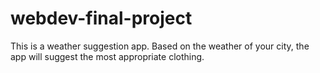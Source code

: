 # webdev-final-project
This is a weather suggestion app. Based on the weather of your city, the app will suggest the most appropriate clothing.

